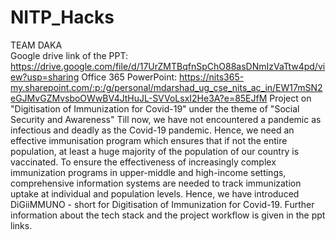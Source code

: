 # NITP_Hacks
TEAM DAKA  
Google drive link of the PPT: https://drive.google.com/file/d/17UrZMTBqfnSpChO88asDNmIzVaTtw4pd/view?usp=sharing
Office 365 PowerPoint: https://nits365-my.sharepoint.com/:p:/g/personal/mdarshad_ug_cse_nits_ac_in/EW17mSN2eGJMvGZMvsboOWwBV4JtHuJL-SVVoLsxI2He3A?e=85EJfM
  Project on "Digitisation of Immunization for Covid-19" under the theme of "Social Security and Awareness"
Till now, we have not encountered a pandemic as infectious and deadly as the Covid-19 pandemic. Hence, we need an effective immunisation program which ensures that if not the entire population, at least a huge majority of the population of our country is vaccinated. To ensure the effectiveness of increasingly complex immunization programs in upper-middle and high-income settings, comprehensive information systems are needed to track immunization uptake at individual and population levels.
Hence, we have introduced DiGiiMMUNO - short for Digitisation of Immunization for Covid-19.
Further information about the tech stack and  the project workflow is given in the ppt links.
